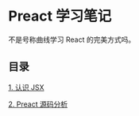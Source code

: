 # Preact 学习笔记

不是号称曲线学习 React 的完美方式吗。

## 目录

[1. 认识 JSX](./jsx/readme.md)

[2. Preact 源码分析](./preact-source-code/readme.md)
